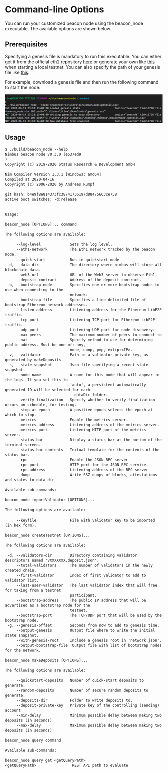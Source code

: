 # Command-line Options

You can run your customized beacon node using the beacon_node executable. The available options are shown below.

## Prerequisites

Specifying a genesis file is mandatory to run this executable. You can either get it from the official eth2 repository [here](https://github.com/eth2-clients/eth2-testnets/blob/master/shared/witti/genesis.ssz) or generate your own like [this](https://github.com/status-im/nim-beacon-chain/blob/db92c2f2549a339be60896c3907cefdb394b5e11/scripts/launch_local_testnet.sh#L154) when starting a local testnet. You can also specify the path of your genesis file like [this](https://github.com/status-im/nim-beacon-chain/blob/db92c2f2549a339be60896c3907cefdb394b5e11/scripts/launch_local_testnet.sh#L229).

For example, download a genesis file and then run the following command to start the node:

<img src="./img/beacon_node_example.PNG" alt="" style="margin: 0 40 0 40"/>

## Usage

```
$ ./build/beacon_node --help
Nimbus beacon node v0.3.0 (e537ed9
)
Copyright (c) 2019-2020 Status Research & Development GmbH

Nim Compiler Version 1.3.1 [Windows: amd64]
Compiled at 2020-04-16
Copyright (c) 2006-2020 by Andreas Rumpf

git hash: b4e9f8e814373fc38741736197d88475663ce758
active boot switches: -d:release


Usage:

beacon_node [OPTIONS]... command

The following options are available:

     --log-level             Sets the log level.
     --eth1-network          The Eth1 network tracked by the beacon node.
     --quick-start           Run in quickstart mode
 -d, --data-dir              The directory where nimbus will store all blockchain data.
     --web3-url              URL of the Web3 server to observe Eth1.
     --deposit-contract      Address of the deposit contract.
 -b, --bootstrap-node        Specifies one or more bootstrap nodes to use when connecting to the
                             network.
     --bootstrap-file        Specifies a line-delimited file of bootstrap Ethereum network addresses.
     --listen-address        Listening address for the Ethereum LibP2P traffic.
     --tcp-port              Listening TCP port for Ethereum LibP2P traffic.
     --udp-port              Listening UDP port for node discovery.
     --max-peers             The maximum number of peers to connect to
     --nat                   Specify method to use for determining public address. Must be one of: any,
                             none, upnp, pmp, extip:<IP>.
 -v, --validator             Path to a validator private key, as generated by makeDeposits.
 -s, --state-snapshot        Json file specifying a recent state snapshot.
     --node-name             A name for this node that will appear in the logs. If you set this to
                             'auto', a persistent automatically generated ID will be selected for each
                             --dataDir folder.
     --verify-finalization   Specify whether to verify finalization occurs on schedule, for testing.
     --stop-at-epoch         A positive epoch selects the epoch at which to stop.
     --metrics               Enable the metrics server.
     --metrics-address       Listening address of the metrics server.
     --metrics-port          Listening HTTP port of the metrics server.
     --status-bar            Display a status bar at the bottom of the terminal screen.
     --status-bar-contents   Textual template for the contents of the status bar.
     --rpc                   Enable the JSON-RPC server
     --rpc-port              HTTP port for the JSON-RPC service.
     --rpc-address           Listening address of the RPC server
     --dump                  Write SSZ dumps of blocks, attestations and states to data dir

Available sub-commands:

beacon_node importValidator [OPTIONS]...

The following options are available:

     --keyfile               File with validator key to be imported (in hex form).

beacon_node createTestnet [OPTIONS]...

The following options are available:

 -d, --validators-dir        Directory containing validator descriptors named 'vXXXXXXX.deposit.json'.
     --total-validators      The number of validators in the newly created chain.
     --first-validator       Index of first validator to add to validator list.
     --last-user-validator   The last validator index that will free for taking from a testnet
                             participant.
     --bootstrap-address     The public IP address that will be advertised as a bootstrap node for the
                             testnet.
     --bootstrap-port        The TCP/UDP port that will be used by the bootstrap node.
 -g, --genesis-offset        Seconds from now to add to genesis time.
     --output-genesis        Output file where to write the initial state snapshot.
     --with-genesis-root     Include a genesis root in 'network.json'.
     --output-bootstrap-file  Output file with list of bootstrap nodes for the network.

beacon_node makeDeposits [OPTIONS]...

The following options are available:

     --quickstart-deposits   Number of quick-start deposits to generate.
     --random-deposits       Number of secure random deposits to generate.
     --deposits-dir          Folder to write deposits to.
     --deposit-private-key   Private key of the controlling (sending) account
     --min-delay             Minimum possible delay between making two deposits (in seconds)
     --max-delay             Maximum possible delay between making two deposits (in seconds)

beacon_node query command

Available sub-commands:

beacon_node query get <getQueryPath>
<getQueryPath>                REST API path to evaluate
```
